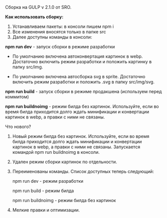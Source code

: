 Сборка на GULP v 2.1.0 от SRO.

**Как использовать сборку:**
1. Устанавливаем пакеты: в консоли пишем npm i
2. Все изменения вносятся только в папке src
3. Далее доступны команды в консоли:

**npm run dev** - запуск сборки в режиме разработки

- По умолчанию включена автоконвертация картинок в webp. Достаточно включить режим разработки и положить картинку в папку src/img.

- По умолчанию включена автосборка svg в sprite. Достаточно включить режим разработки и положить .svg в папку src/img/svg.

**npm run build** - запуск сборки в режиме продакшена (используем перед коммитом)

**npm run buildnoimg** - режим билда без картинок. Используйте, если во время билда приходится долго ждать минификации и конвертации картинок в webp, а правки с ними не связаны.


Что нового?

1. Новый режим билда без картинок. Используйте, если во время билда приходится долго ждать минификации и конвертации картинок в webp, а правки с ними не связаны. Запускается командой npm run buildnoimg в консоли.
2. Удален режим сборки картинок по отдельности.
3. Переименованы команды. Список доступных теперь следующий:

   npm run dev - режим разработки

   npm run build - режим билда

   npm run buildnoimg - режим билда без картинок
4. Мелкие правки и оптимизации.



